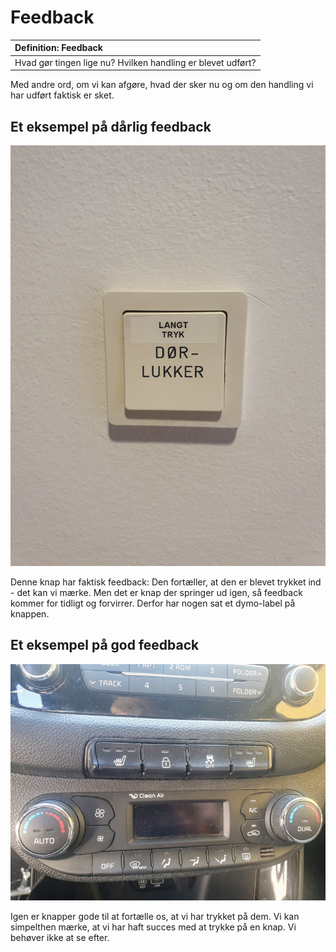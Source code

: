 # Feedback

|Definition: Feedback|
:-|
|Hvad gør tingen lige nu? Hvilken handling er blevet udført?|

Med andre ord, om vi kan afgøre, hvad der sker nu og om den handling vi har udført faktisk er sket.

## Et eksempel på dårlig feedback

![Dårlig feedback](./assets/feedback-langttryk.jpg)

Denne knap har faktisk feedback: Den fortæller, at den er blevet trykket ind - det kan vi mærke. Men det er knap der springer ud igen, så feedback kommer for tidligt og forvirrer. Derfor har nogen sat et dymo-label på knappen. 

## Et eksempel på god feedback

![God feedback](./assets/visibility-feedback-good.png)

Igen er knapper gode til at fortælle os, at vi har trykket på dem. Vi kan simpelthen mærke, at vi har haft succes med at trykke på en knap. Vi behøver ikke at se efter.